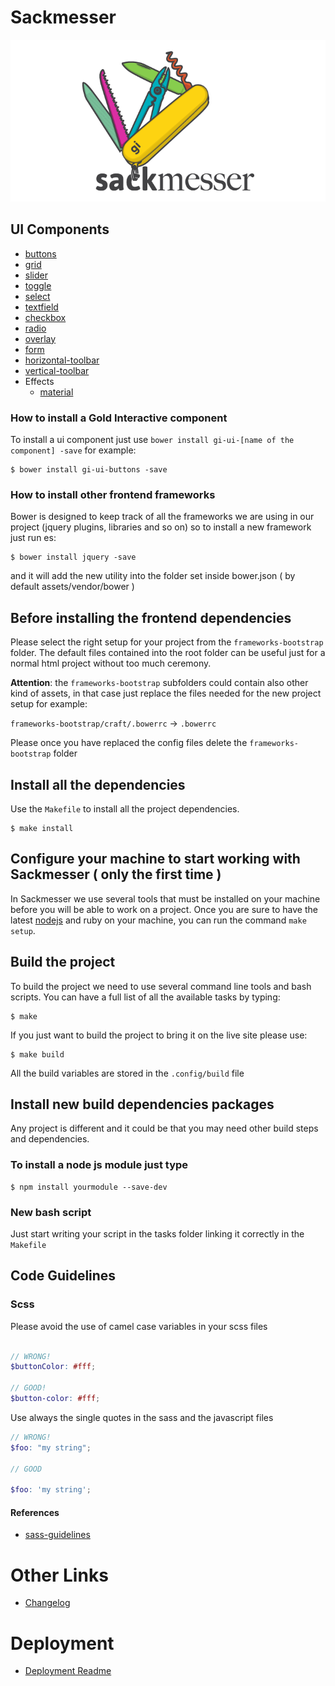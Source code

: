 # Sackmesser

![Sackmesser logo](sackmesser.png)


## UI Components

- [buttons](http://goldinteractive.github.io/ui-buttons/)
- [grid](http://gridle.org/)
- [slider](http://goldinteractive.github.io/ui-slider/)
- [toggle](http://goldinteractive.github.io/ui-toggle/)
- [select](http://goldinteractive.github.io/ui-select/)
- [textfield](http://goldinteractive.github.io/ui-textfield/)
- [checkbox](http://goldinteractive.github.io/ui-checkbox/)
- [radio](http://goldinteractive.github.io/ui-radio/)
- [overlay](http://goldinteractive.github.io/ui-overlay/)
- [form](http://goldinteractive.github.io/ui-form/)
- [horizontal-toolbar](http://goldinteractive.github.io/ui-horizontal-toolbar/)
- [vertical-toolbar](http://goldinteractive.github.io/ui-vertical-toolbar/)
- Effects
  - [material](http://goldinteractive.github.io/ui-effects-material/)


### How to install a Gold Interactive component
To install a ui component just use `bower install gi-ui-[name of the component] -save` for example:

```shell
$ bower install gi-ui-buttons -save
```

### How to install other frontend frameworks

Bower is designed to keep track of all the frameworks we are using in our project (jquery plugins, libraries and so on) so to install a new framework just run es:

```shell
$ bower install jquery -save
```
and it will add the new utility into the folder set inside bower.json ( by default assets/vendor/bower )

## Before installing the frontend dependencies

Please select the right setup for your project from the ``frameworks-bootstrap`` folder.
The default files contained into the root folder can be useful just for a normal html project without too much ceremony.

__Attention__: the ``frameworks-bootstrap`` subfolders could contain also other kind of assets, in that case just replace the files needed for the new project setup for example:

``frameworks-bootstrap/craft/.bowerrc`` -> ``.bowerrc``

Please once you have replaced the config files delete the ``frameworks-bootstrap`` folder

## Install all the dependencies

Use the `Makefile` to install all the project dependencies.

```shell
$ make install
```

## Configure your machine to start working with Sackmesser ( only the first time )

In Sackmesser we use several tools that must be installed on your machine before you will be able to work on a project.
Once you are sure to have the latest [nodejs](http://nodejs.org/) and ruby on your machine, you can run the command `make setup`.

## Build the project

To build the project we need to use several command line tools and bash scripts. You can have a full list of all the available tasks by typing:

```shell
$ make
```

If you just want to build the project to bring it on the live site please use:

```shell
$ make build
```

All the build variables are stored in the `.config/build` file

## Install new build dependencies packages

Any project is different and it could be that you may need other build steps and dependencies.

### To install a node js module just type

```shell
$ npm install yourmodule --save-dev
```

### New bash script

Just start writing your script in the tasks folder linking it correctly in the `Makefile`

## Code Guidelines

### Scss

Please avoid the use of camel case variables in your scss files
```scss

// WRONG!
$buttonColor: #fff;

// GOOD!
$button-color: #fff;

```

Use always the single quotes in the sass and the javascript files

```scss
// WRONG!
$foo: "my string";

// GOOD

$foo: 'my string';

```

#### References

- [sass-guidelines](http://sass-guidelin.es/)


# Other Links

- [Changelog](CHANGELOG.md)


# Deployment

- [Deployment Readme](.deployment/README.md)

